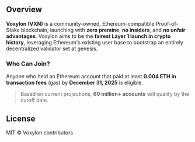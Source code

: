 ## Overview

**Voxylon (VXN)** is a community-owned, Ethereum-compatible Proof-of-Stake blockchain, launching with **zero premine**, **no insiders**, and **no unfair advantages**. Voxylon aims to be the **fairest Layer 1 launch in crypto history**, leveraging Ethereum's existing user base to bootstrap an entirely decentralized validator set at genesis.

### Who Can Join?

Anyone who held an Ethereum account that paid at least **0.004 ETH in transaction fees** (gas) by **December 31, 2025** is eligible.

> Based on current projections, **60 million+ accounts** will qualify by the cutoff date.

## License
MIT © Voxylon contributors

